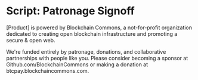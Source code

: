 # Script: Patronage Signoff

[Product] is powered by Blockchain Commons, a not-for-profit organization dedicated to creating open blockchain infrastructure and promoting a secure & open web.

We're funded entirely by patronage, donations, and collaborative partnerships with people like you. Please consider becoming a sponsor at Github.com/BlockchainCommons or making a donation at btcpay.blockchaincommons.com. 
